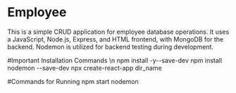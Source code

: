 # Employee 
This is a simple CRUD application for employee database operations. It uses a JavaScript, Node.js, Express, and HTML frontend, with MongoDB for the backend. Nodemon is utilized for backend testing during development.

#Important Installation Commands \n
npm install -y--save-dev
npm install nodemon --save-dev
npx create-react-app dir_name


#Commands for Running
npm start 
nodemon
